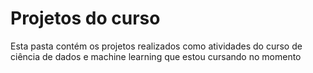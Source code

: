 # Projetos do curso

Esta pasta contém os projetos realizados como atividades do curso de ciência de dados e machine learning que estou cursando no momento
